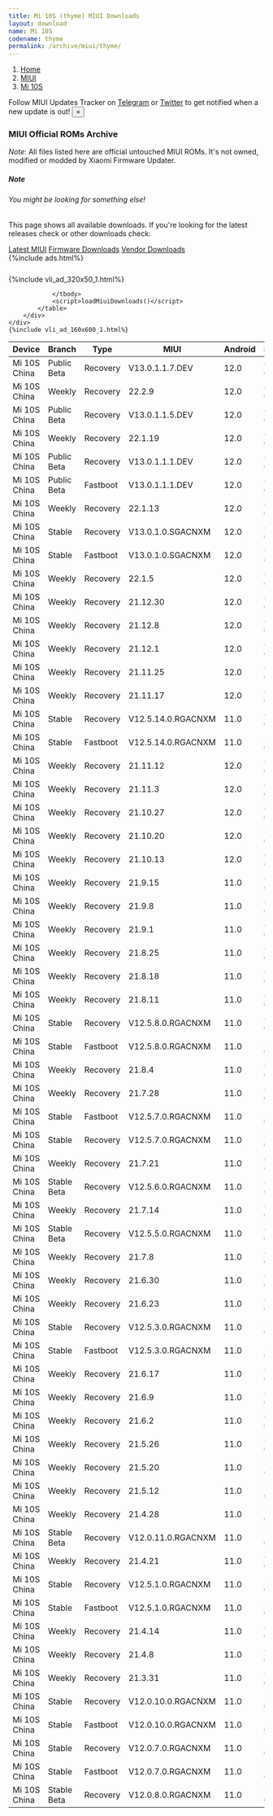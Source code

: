 ```yaml
---
title: Mi 10S (thyme) MIUI Downloads
layout: download
name: Mi 10S
codename: thyme
permalink: /archive/miui/thyme/
---
```

<nav aria-label="breadcrumb">
    <ol class="breadcrumb">
        <li class="breadcrumb-item"><a href="/">Home</a></li>
        <li class="breadcrumb-item"><a href="/miui/">MIUI</a></li>
        <li class="breadcrumb-item active" aria-current="page"><a href="/miui/thyme/">Mi 10S</a></li>
    </ol>
</nav>
<div class="alert alert-primary alert-dismissible fade show" role="alert">
    Follow MIUI Updates Tracker on <a href="https://t.me/MIUIUpdatesTracker" class="alert-link">Telegram</a>
     or <a href="https://twitter.com/MiFwUpdater" class="alert-link">Twitter</a> to get notified when a new update is out!
    <button type="button" class="close" data-dismiss="alert" aria-label="Close">
        <span aria-hidden="true">&times;</span>
    </button>
</div>

### MIUI Official ROMs Archive
*Note*: All files listed here are official untouched MIUI ROMs. It's not owned, modified or modded by Xiaomi Firmware Updater.
<div class="card">
  <div class="card-body">
    <h5 class="card-title">Note</h5>
    <h6 class="card-subtitle mb-2 text-muted">You might be looking for something else!</h6>
    <p class="card-text">This page shows all available downloads.
     If you're looking for the latest releases check or other downloads check:</p>
    <a href="/miui/thyme/" class="card-link">Latest MIUI</a>
    <a href="/firmware/thyme/" class="card-link">Firmware Downloads</a>
    <a href="/vendor/thyme/" class="card-link">Vendor Downloads</a>
  </div>
</div>
{%include ads.html%}
<div class="row justify-content-center">
    <div class="col-10">
        <div class="table-responsive-md" style="margin-top: 25px;">
            {%include vli_ad_320x50_1.html%}
            <table id="miui" class="display dt-responsive nowrap compact table table-striped table-hover table-sm">
                <thead class="thead-dark">
                    <tr>
                        <th data-ref="device">Device</th>
                        <th data-ref="branch">Branch</th>
                        <th data-ref="type">Type</th>
                        <th data-ref="miui">MIUI</th>
                        <th data-ref="android">Android</th>
                        <th data-ref="size">Size</th>
                        <th data-ref="size">Date</th>
                        <th data-ref="link">Link</th>
                    </tr>
                </thead>
                <tbody>
                <tr><td>Mi 10S China</td><td>Public Beta</td><td>Recovery</td><td>V13.0.1.1.7.DEV</td><td>12.0</td><td>4.4 GB</td><td>2022-02-11</td><td><a href="/miui/thyme/public beta/V13.0.1.1.7.DEV/">Download</a></td></tr>
<tr><td>Mi 10S China</td><td>Weekly</td><td>Recovery</td><td>22.2.9</td><td>12.0</td><td>4.9 GB</td><td>2022-02-10</td><td><a href="/miui/thyme/weekly/22.2.9/">Download</a></td></tr>
<tr><td>Mi 10S China</td><td>Public Beta</td><td>Recovery</td><td>V13.0.1.1.5.DEV</td><td>12.0</td><td>4.3 GB</td><td>2022-01-21</td><td><a href="/miui/thyme/public beta/V13.0.1.1.5.DEV/">Download</a></td></tr>
<tr><td>Mi 10S China</td><td>Weekly</td><td>Recovery</td><td>22.1.19</td><td>12.0</td><td>4.9 GB</td><td>2022-01-20</td><td><a href="/miui/thyme/weekly/22.1.19/">Download</a></td></tr>
<tr><td>Mi 10S China</td><td>Public Beta</td><td>Recovery</td><td>V13.0.1.1.1.DEV</td><td>12.0</td><td>4.3 GB</td><td>2022-01-14</td><td><a href="/miui/thyme/public beta/V13.0.1.1.1.DEV/">Download</a></td></tr>
<tr><td>Mi 10S China</td><td>Public Beta</td><td>Fastboot</td><td>V13.0.1.1.1.DEV</td><td>12.0</td><td>4.9 GB</td><td>2022-01-14</td><td><a href="/miui/thyme/public beta/V13.0.1.1.1.DEV/">Download</a></td></tr>
<tr><td>Mi 10S China</td><td>Weekly</td><td>Recovery</td><td>22.1.13</td><td>12.0</td><td>4.9 GB</td><td>2022-01-13</td><td><a href="/miui/thyme/weekly/22.1.13/">Download</a></td></tr>
<tr><td>Mi 10S China</td><td>Stable</td><td>Recovery</td><td>V13.0.1.0.SGACNXM</td><td>12.0</td><td>4.7 GB</td><td>2022-01-12</td><td><a href="/miui/thyme/stable/V13.0.1.0.SGACNXM/">Download</a></td></tr>
<tr><td>Mi 10S China</td><td>Stable</td><td>Fastboot</td><td>V13.0.1.0.SGACNXM</td><td>12.0</td><td>6.1 GB</td><td>2021-12-31</td><td><a href="/miui/thyme/stable/V13.0.1.0.SGACNXM/">Download</a></td></tr>
<tr><td>Mi 10S China</td><td>Weekly</td><td>Recovery</td><td>22.1.5</td><td>12.0</td><td>4.8 GB</td><td>2022-01-06</td><td><a href="/miui/thyme/weekly/22.1.5/">Download</a></td></tr>
<tr><td>Mi 10S China</td><td>Weekly</td><td>Recovery</td><td>21.12.30</td><td>12.0</td><td>4.8 GB</td><td>2021-12-31</td><td><a href="/miui/thyme/weekly/21.12.30/">Download</a></td></tr>
<tr><td>Mi 10S China</td><td>Weekly</td><td>Recovery</td><td>21.12.8</td><td>12.0</td><td>4.7 GB</td><td>2021-12-09</td><td><a href="/miui/thyme/weekly/21.12.8/">Download</a></td></tr>
<tr><td>Mi 10S China</td><td>Weekly</td><td>Recovery</td><td>21.12.1</td><td>12.0</td><td>4.6 GB</td><td>2021-12-02</td><td><a href="/miui/thyme/weekly/21.12.1/">Download</a></td></tr>
<tr><td>Mi 10S China</td><td>Weekly</td><td>Recovery</td><td>21.11.25</td><td>12.0</td><td>4.6 GB</td><td>2021-11-25</td><td><a href="/miui/thyme/weekly/21.11.25/">Download</a></td></tr>
<tr><td>Mi 10S China</td><td>Weekly</td><td>Recovery</td><td>21.11.17</td><td>12.0</td><td>4.6 GB</td><td>2021-11-18</td><td><a href="/miui/thyme/weekly/21.11.17/">Download</a></td></tr>
<tr><td>Mi 10S China</td><td>Stable</td><td>Recovery</td><td>V12.5.14.0.RGACNXM</td><td>11.0</td><td>4.3 GB</td><td>2021-11-17</td><td><a href="/miui/thyme/stable/V12.5.14.0.RGACNXM/">Download</a></td></tr>
<tr><td>Mi 10S China</td><td>Stable</td><td>Fastboot</td><td>V12.5.14.0.RGACNXM</td><td>11.0</td><td>5.7 GB</td><td>2021-11-15</td><td><a href="/miui/thyme/stable/V12.5.14.0.RGACNXM/">Download</a></td></tr>
<tr><td>Mi 10S China</td><td>Weekly</td><td>Recovery</td><td>21.11.12</td><td>12.0</td><td>4.6 GB</td><td>2021-11-12</td><td><a href="/miui/thyme/weekly/21.11.12/">Download</a></td></tr>
<tr><td>Mi 10S China</td><td>Weekly</td><td>Recovery</td><td>21.11.3</td><td>12.0</td><td>4.5 GB</td><td>2021-11-04</td><td><a href="/miui/thyme/weekly/21.11.3/">Download</a></td></tr>
<tr><td>Mi 10S China</td><td>Weekly</td><td>Recovery</td><td>21.10.27</td><td>12.0</td><td>4.5 GB</td><td>2021-10-28</td><td><a href="/miui/thyme/weekly/21.10.27/">Download</a></td></tr>
<tr><td>Mi 10S China</td><td>Weekly</td><td>Recovery</td><td>21.10.20</td><td>12.0</td><td>4.5 GB</td><td>2021-10-21</td><td><a href="/miui/thyme/weekly/21.10.20/">Download</a></td></tr>
<tr><td>Mi 10S China</td><td>Weekly</td><td>Recovery</td><td>21.10.13</td><td>12.0</td><td>4.5 GB</td><td>2021-10-14</td><td><a href="/miui/thyme/weekly/21.10.13/">Download</a></td></tr>
<tr><td>Mi 10S China</td><td>Weekly</td><td>Recovery</td><td>21.9.15</td><td>11.0</td><td>4.4 GB</td><td>2021-09-16</td><td><a href="/miui/thyme/weekly/21.9.15/">Download</a></td></tr>
<tr><td>Mi 10S China</td><td>Weekly</td><td>Recovery</td><td>21.9.8</td><td>11.0</td><td>4.4 GB</td><td>2021-09-09</td><td><a href="/miui/thyme/weekly/21.9.8/">Download</a></td></tr>
<tr><td>Mi 10S China</td><td>Weekly</td><td>Recovery</td><td>21.9.1</td><td>11.0</td><td>4.3 GB</td><td>2021-09-02</td><td><a href="/miui/thyme/weekly/21.9.1/">Download</a></td></tr>
<tr><td>Mi 10S China</td><td>Weekly</td><td>Recovery</td><td>21.8.25</td><td>11.0</td><td>4.3 GB</td><td>2021-08-26</td><td><a href="/miui/thyme/weekly/21.8.25/">Download</a></td></tr>
<tr><td>Mi 10S China</td><td>Weekly</td><td>Recovery</td><td>21.8.18</td><td>11.0</td><td>4.2 GB</td><td>2021-08-19</td><td><a href="/miui/thyme/weekly/21.8.18/">Download</a></td></tr>
<tr><td>Mi 10S China</td><td>Weekly</td><td>Recovery</td><td>21.8.11</td><td>11.0</td><td>4.2 GB</td><td>2021-08-12</td><td><a href="/miui/thyme/weekly/21.8.11/">Download</a></td></tr>
<tr><td>Mi 10S China</td><td>Stable</td><td>Recovery</td><td>V12.5.8.0.RGACNXM</td><td>11.0</td><td>4.0 GB</td><td>2021-08-10</td><td><a href="/miui/thyme/stable/V12.5.8.0.RGACNXM/">Download</a></td></tr>
<tr><td>Mi 10S China</td><td>Stable</td><td>Fastboot</td><td>V12.5.8.0.RGACNXM</td><td>11.0</td><td>5.2 GB</td><td>2021-08-04</td><td><a href="/miui/thyme/stable/V12.5.8.0.RGACNXM/">Download</a></td></tr>
<tr><td>Mi 10S China</td><td>Weekly</td><td>Recovery</td><td>21.8.4</td><td>11.0</td><td>4.2 GB</td><td>2021-08-05</td><td><a href="/miui/thyme/weekly/21.8.4/">Download</a></td></tr>
<tr><td>Mi 10S China</td><td>Weekly</td><td>Recovery</td><td>21.7.28</td><td>11.0</td><td>4.2 GB</td><td>2021-07-29</td><td><a href="/miui/thyme/weekly/21.7.28/">Download</a></td></tr>
<tr><td>Mi 10S China</td><td>Stable</td><td>Fastboot</td><td>V12.5.7.0.RGACNXM</td><td>11.0</td><td>5.2 GB</td><td>2021-07-23</td><td><a href="/miui/thyme/stable/V12.5.7.0.RGACNXM/">Download</a></td></tr>
<tr><td>Mi 10S China</td><td>Stable</td><td>Recovery</td><td>V12.5.7.0.RGACNXM</td><td>11.0</td><td>4.0 GB</td><td>2021-07-23</td><td><a href="/miui/thyme/stable/V12.5.7.0.RGACNXM/">Download</a></td></tr>
<tr><td>Mi 10S China</td><td>Weekly</td><td>Recovery</td><td>21.7.21</td><td>11.0</td><td>4.1 GB</td><td>2021-07-22</td><td><a href="/miui/thyme/weekly/21.7.21/">Download</a></td></tr>
<tr><td>Mi 10S China</td><td>Stable Beta</td><td>Recovery</td><td>V12.5.6.0.RGACNXM</td><td>11.0</td><td>4.0 GB</td><td>2021-07-20</td><td><a href="/miui/thyme/stable beta/V12.5.6.0.RGACNXM/">Download</a></td></tr>
<tr><td>Mi 10S China</td><td>Weekly</td><td>Recovery</td><td>21.7.14</td><td>11.0</td><td>4.1 GB</td><td>2021-07-15</td><td><a href="/miui/thyme/weekly/21.7.14/">Download</a></td></tr>
<tr><td>Mi 10S China</td><td>Stable Beta</td><td>Recovery</td><td>V12.5.5.0.RGACNXM</td><td>11.0</td><td>4.0 GB</td><td>2021-07-13</td><td><a href="/miui/thyme/stable beta/V12.5.5.0.RGACNXM/">Download</a></td></tr>
<tr><td>Mi 10S China</td><td>Weekly</td><td>Recovery</td><td>21.7.8</td><td>11.0</td><td>4.1 GB</td><td>2021-07-08</td><td><a href="/miui/thyme/weekly/21.7.8/">Download</a></td></tr>
<tr><td>Mi 10S China</td><td>Weekly</td><td>Recovery</td><td>21.6.30</td><td>11.0</td><td>4.1 GB</td><td>2021-07-01</td><td><a href="/miui/thyme/weekly/21.6.30/">Download</a></td></tr>
<tr><td>Mi 10S China</td><td>Weekly</td><td>Recovery</td><td>21.6.23</td><td>11.0</td><td>4.0 GB</td><td>2021-06-24</td><td><a href="/miui/thyme/weekly/21.6.23/">Download</a></td></tr>
<tr><td>Mi 10S China</td><td>Stable</td><td>Recovery</td><td>V12.5.3.0.RGACNXM</td><td>11.0</td><td>3.9 GB</td><td>2021-06-23</td><td><a href="/miui/thyme/stable/V12.5.3.0.RGACNXM/">Download</a></td></tr>
<tr><td>Mi 10S China</td><td>Stable</td><td>Fastboot</td><td>V12.5.3.0.RGACNXM</td><td>11.0</td><td>5.2 GB</td><td>2021-06-11</td><td><a href="/miui/thyme/stable/V12.5.3.0.RGACNXM/">Download</a></td></tr>
<tr><td>Mi 10S China</td><td>Weekly</td><td>Recovery</td><td>21.6.17</td><td>11.0</td><td>4.0 GB</td><td>2021-06-18</td><td><a href="/miui/thyme/weekly/21.6.17/">Download</a></td></tr>
<tr><td>Mi 10S China</td><td>Weekly</td><td>Recovery</td><td>21.6.9</td><td>11.0</td><td>4.0 GB</td><td>2021-06-10</td><td><a href="/miui/thyme/weekly/21.6.9/">Download</a></td></tr>
<tr><td>Mi 10S China</td><td>Weekly</td><td>Recovery</td><td>21.6.2</td><td>11.0</td><td>4.0 GB</td><td>2021-06-03</td><td><a href="/miui/thyme/weekly/21.6.2/">Download</a></td></tr>
<tr><td>Mi 10S China</td><td>Weekly</td><td>Recovery</td><td>21.5.26</td><td>11.0</td><td>4.0 GB</td><td>2021-05-27</td><td><a href="/miui/thyme/weekly/21.5.26/">Download</a></td></tr>
<tr><td>Mi 10S China</td><td>Weekly</td><td>Recovery</td><td>21.5.20</td><td>11.0</td><td>3.9 GB</td><td>2021-05-20</td><td><a href="/miui/thyme/weekly/21.5.20/">Download</a></td></tr>
<tr><td>Mi 10S China</td><td>Weekly</td><td>Recovery</td><td>21.5.12</td><td>11.0</td><td>3.9 GB</td><td>2021-05-13</td><td><a href="/miui/thyme/weekly/21.5.12/">Download</a></td></tr>
<tr><td>Mi 10S China</td><td>Weekly</td><td>Recovery</td><td>21.4.28</td><td>11.0</td><td>3.9 GB</td><td>2021-04-29</td><td><a href="/miui/thyme/weekly/21.4.28/">Download</a></td></tr>
<tr><td>Mi 10S China</td><td>Stable Beta</td><td>Recovery</td><td>V12.0.11.0.RGACNXM</td><td>11.0</td><td>3.8 GB</td><td>2021-04-23</td><td><a href="/miui/thyme/stable beta/V12.0.11.0.RGACNXM/">Download</a></td></tr>
<tr><td>Mi 10S China</td><td>Weekly</td><td>Recovery</td><td>21.4.21</td><td>11.0</td><td>4.0 GB</td><td>2021-04-22</td><td><a href="/miui/thyme/weekly/21.4.21/">Download</a></td></tr>
<tr><td>Mi 10S China</td><td>Stable</td><td>Recovery</td><td>V12.5.1.0.RGACNXM</td><td>11.0</td><td>3.9 GB</td><td>2021-05-15</td><td><a href="/miui/thyme/stable/V12.5.1.0.RGACNXM/">Download</a></td></tr>
<tr><td>Mi 10S China</td><td>Stable</td><td>Fastboot</td><td>V12.5.1.0.RGACNXM</td><td>11.0</td><td>5.1 GB</td><td>2021-05-07</td><td><a href="/miui/thyme/stable/V12.5.1.0.RGACNXM/">Download</a></td></tr>
<tr><td>Mi 10S China</td><td>Weekly</td><td>Recovery</td><td>21.4.14</td><td>11.0</td><td>4.0 GB</td><td>2021-04-15</td><td><a href="/miui/thyme/weekly/21.4.14/">Download</a></td></tr>
<tr><td>Mi 10S China</td><td>Weekly</td><td>Recovery</td><td>21.4.8</td><td>11.0</td><td>4.0 GB</td><td>2021-04-08</td><td><a href="/miui/thyme/weekly/21.4.8/">Download</a></td></tr>
<tr><td>Mi 10S China</td><td>Weekly</td><td>Recovery</td><td>21.3.31</td><td>11.0</td><td>4.0 GB</td><td>2021-04-01</td><td><a href="/miui/thyme/weekly/21.3.31/">Download</a></td></tr>
<tr><td>Mi 10S China</td><td>Stable</td><td>Recovery</td><td>V12.0.10.0.RGACNXM</td><td>11.0</td><td>3.8 GB</td><td>2021-03-27</td><td><a href="/miui/thyme/stable/V12.0.10.0.RGACNXM/">Download</a></td></tr>
<tr><td>Mi 10S China</td><td>Stable</td><td>Fastboot</td><td>V12.0.10.0.RGACNXM</td><td>11.0</td><td>5.1 GB</td><td>2021-03-23</td><td><a href="/miui/thyme/stable/V12.0.10.0.RGACNXM/">Download</a></td></tr>
<tr><td>Mi 10S China</td><td>Stable</td><td>Recovery</td><td>V12.0.7.0.RGACNXM</td><td>11.0</td><td>3.8 GB</td><td>2021-03-11</td><td><a href="/miui/thyme/stable/V12.0.7.0.RGACNXM/">Download</a></td></tr>
<tr><td>Mi 10S China</td><td>Stable</td><td>Fastboot</td><td>V12.0.7.0.RGACNXM</td><td>11.0</td><td>5.0 GB</td><td>2021-03-05</td><td><a href="/miui/thyme/stable/V12.0.7.0.RGACNXM/">Download</a></td></tr>
<tr><td>Mi 10S China</td><td>Stable Beta</td><td>Recovery</td><td>V12.0.8.0.RGACNXM</td><td>11.0</td><td>3.8 GB</td><td>2021-03-14</td><td><a href="/miui/thyme/stable beta/V12.0.8.0.RGACNXM/">Download</a></td></tr>

                </tbody>
                <script>loadMiuiDownloads()</script>
            </table>
        </div>
    </div>
    {%include vli_ad_160x600_1.html%}
</div>
